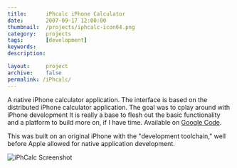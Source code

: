 ```yaml
---
title:      iPhcalc iPhone Calculator
date:       2007-09-17 12:00:00
thumbnail:  /projects/iphcalc-icon64.png
category:   projects
tags:       [development]
keywords:
description:

layout:     project
archive:    false
permalink: /iPhcalc/
---
```

A native iPhone calculator application. The interface is based on the
distributed iPhone calculator application. The goal was to cplay around
with iPhone development It is really a base to flesh out the basic
functionality and a platform to build more on, if I have time.
Available on <a href="http://code.google.com/p/iphcalc/">Google Code</a>.


This was built on an original iPhone with the "development toolchain,"
well before Apple allowed for native application development.

![iPhCalc Screenshot]({{"/projects/iphcalc-screenshot.png"|prepend:site.assetsurl}})

